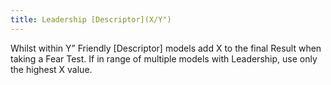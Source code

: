 ```yaml
---
title: Leadership [Descriptor](X/Y")
---
```

Whilst within Y” Friendly [Descriptor] models add X to the final Result when taking a Fear Test.
If in range of multiple models with Leadership, use only the highest X value.